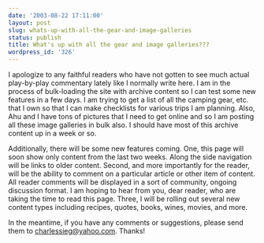 ```yaml
---
date: '2003-08-22 17:11:00'
layout: post
slug: whats-up-with-all-the-gear-and-image-galleries
status: publish
title: What's up with all the gear and image galleries???
wordpress_id: '326'
---
```


I apologize to any faithful readers who have not gotten to see much actual play-by-play commentary lately like I normally write here. I am in the process of bulk-loading the site with archive content so I can test some new features in a few days. I am trying to get a list of all the camping gear, etc. that I own so that I can make checklists for various trips I am planning. Also, Ahu and I have tons of pictures that I need to get online and so I am posting all these image galleries in bulk also. I should have most of this archive content up in a week or so.  

  

Additionally, there will be some new features coming. One, this page will soon show only content from the last two weeks. Along the side navigation will be links to older content. Second, and more importantly for the reader, will be the ability to comment on a particular article or other item of content. All reader comments will be displayed in a sort of community, ongoing discussion format. I am hoping to hear from you, dear reader, who are taking the time to read this page. Three, I will be rolling out several new content types including recipes, quotes, books, wines, movies, and more.  

  

In the meantime, if you have any comments or suggestions, please send them to [charlessieg@yahoo.com](mailto:charlessieg@yahoo.com). Thanks!

